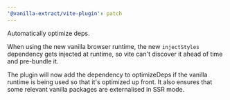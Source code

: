 ```yaml
---
'@vanilla-extract/vite-plugin': patch
---
```


Automatically optimize deps.

When using the new vanilla browser runtime, the new `injectStyles` dependency gets injected at runtime, so vite can't discover it ahead of time and pre-bundle it.

The plugin will now add the dependency to optimizeDeps if the vanilla runtime is being used so that it's optimized up front.
It also ensures that some relevant vanilla packages are externalised in SSR mode.